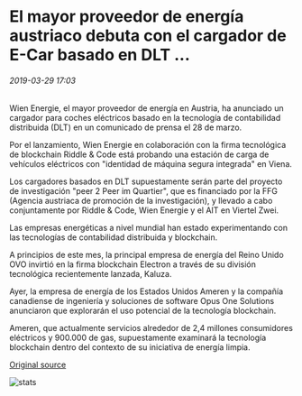 # El mayor proveedor de energía austriaco debuta con el cargador de E-Car basado en DLT ...

###### 2019-03-29 17:03

Wien Energie, el mayor proveedor de energía en Austria, ha anunciado un cargador para coches eléctricos basado en la tecnología de contabilidad distribuida (DLT) en un comunicado de prensa el 28 de marzo.

Por el lanzamiento, Wien Energie en colaboración con la firma tecnológica de blockchain Riddle & Code está probando una estación de carga de vehículos eléctricos con "identidad de máquina segura integrada" en Viena.

Los cargadores basados en DLT supuestamente serán parte del proyecto de investigación "peer 2 Peer im Quartier", que es financiado por la FFG (Agencia austriaca de promoción de la investigación), y llevado a cabo conjuntamente por Riddle & Code, Wien Energie y el AIT en Viertel Zwei.

Las empresas energéticas a nivel mundial han estado experimentando con las tecnologías de contabilidad distribuida y blockchain.

A principios de este mes, la principal empresa de energía del Reino Unido OVO invirtió en la firma blockchain Electron a través de su división tecnológica recientemente lanzada, Kaluza.

Ayer, la empresa de energía de los Estados Unidos Ameren y la compañía canadiense de ingeniería y soluciones de software Opus One Solutions anunciaron que explorarán el uso potencial de la tecnología blockchain.

Ameren, que actualmente servicios alrededor de 2,4 millones consumidores eléctricos y 900.000 de gas, supuestamente examinará la tecnología blockchain dentro del contexto de su iniciativa de energía limpia.

[Original source](https://cointelegraph.com/news/largest-austrian-energy-provider-debuts-dlt-based-e-car-charger)

![stats](https://c.statcounter.com/11760860/0/a89fa40b/1/ "stats")